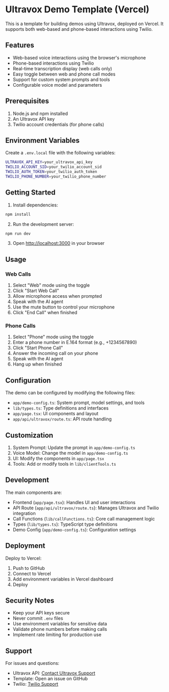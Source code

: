 # Ultravox Demo Template (Vercel)

This is a template for building demos using Ultravox, deployed on Vercel. It supports both web-based and phone-based interactions using Twilio.

## Features

- Web-based voice interactions using the browser's microphone
- Phone-based interactions using Twilio
- Real-time transcription display (web calls only)
- Easy toggle between web and phone call modes
- Support for custom system prompts and tools
- Configurable voice model and parameters

## Prerequisites

1. Node.js and npm installed
2. An Ultravox API key
3. Twilio account credentials (for phone calls)

## Environment Variables

Create a `.env.local` file with the following variables:

```bash
ULTRAVOX_API_KEY=your_ultravox_api_key
TWILIO_ACCOUNT_SID=your_twilio_account_sid
TWILIO_AUTH_TOKEN=your_twilio_auth_token
TWILIO_PHONE_NUMBER=your_twilio_phone_number
```

## Getting Started

1. Install dependencies:
```bash
npm install
```

2. Run the development server:
```bash
npm run dev
```

3. Open [http://localhost:3000](http://localhost:3000) in your browser

## Usage

### Web Calls
1. Select "Web" mode using the toggle
2. Click "Start Web Call"
3. Allow microphone access when prompted
4. Speak with the AI agent
5. Use the mute button to control your microphone
6. Click "End Call" when finished

### Phone Calls
1. Select "Phone" mode using the toggle
2. Enter a phone number in E.164 format (e.g., +1234567890)
3. Click "Start Phone Call"
4. Answer the incoming call on your phone
5. Speak with the AI agent
6. Hang up when finished

## Configuration

The demo can be configured by modifying the following files:

- `app/demo-config.ts`: System prompt, model settings, and tools
- `lib/types.ts`: Type definitions and interfaces
- `app/page.tsx`: UI components and layout
- `app/api/ultravox/route.ts`: API route handling

## Customization

1. System Prompt: Update the prompt in `app/demo-config.ts`
2. Voice Model: Change the model in `app/demo-config.ts`
3. UI: Modify the components in `app/page.tsx`
4. Tools: Add or modify tools in `lib/clientTools.ts`

## Development

The main components are:

- Frontend (`app/page.tsx`): Handles UI and user interactions
- API Route (`app/api/ultravox/route.ts`): Manages Ultravox and Twilio integration
- Call Functions (`lib/callFunctions.ts`): Core call management logic
- Types (`lib/types.ts`): TypeScript type definitions
- Demo Config (`app/demo-config.ts`): Configuration settings

## Deployment

Deploy to Vercel:

1. Push to GitHub
2. Connect to Vercel
3. Add environment variables in Vercel dashboard
4. Deploy

## Security Notes

- Keep your API keys secure
- Never commit `.env` files
- Use environment variables for sensitive data
- Validate phone numbers before making calls
- Implement rate limiting for production use

## Support

For issues and questions:
- Ultravox API: [Contact Ultravox Support](https://ultravox.ai)
- Template: Open an issue on GitHub
- Twilio: [Twilio Support](https://www.twilio.com/support)
